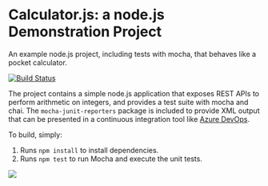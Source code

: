 Calculator.js: a node.js Demonstration Project
==============================================
An example node.js project, including tests with mocha, that behaves like
a pocket calculator.

[![Build Status](https://dev.azure.com/TrainingCoursware/06b-IntegratingExternalSourceControlAzurePipelines/_apis/build/status/BillyClassTime.calculator?branchName=master)](https://dev.azure.com/TrainingCoursware/06b-IntegratingExternalSourceControlAzurePipelines/_build/latest?definitionId=6&branchName=master)

The project contains a simple node.js application that exposes REST APIs
to perform arithmetic on integers, and provides a test suite with mocha
and chai.  The `mocha-junit-reporters` package is included to provide XML
output that can be presented in a continuous integration tool like
[Azure DevOps](https://azure.com/devops).

To build, simply:

1. Runs `npm install` to install dependencies.
2. Runs `npm test` to run Mocha and execute the unit tests.

![](https://dev.azure.com/TrainingCoursware/06b-IntegratingExternalSourceControlAzurePipelines/_apis/build/status/BillyClassTime.calculator?branchName=master)
